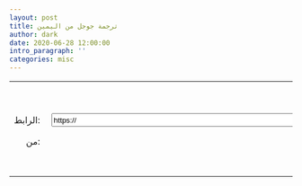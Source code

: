 ```yaml
---
layout: post
title: ترجمة جوجل من اليمين
author: dark
date: 2020-06-28 12:00:00
intro_paragraph: ''
categories: misc
---
```


<style>
strong,td{
    direction:trl;
    text-align: right;
}
td{
    backgrund-color: $backgrund-color;
}
</style>


<form method="post" action="https://www.lexicool.com/ws-trans-execute.asp" target="_blank">
<table>
<tr><td colspan="2"><br/><strong>مترجم جوجل للاضافة:</strong></td></tr>
<tr><td colspan="2" style="height:8px;"></td></tr>
<tr><td>الرابط:&nbsp;</td><td><input name="u" type="text" value="https://" style="height:24px;width:680px;" /></td></tr>
<tr><td colspan="2" style="height:8px;"></td></tr>
<tr><td>من:&nbsp;</td><td><select style="height:24px;width:100%;max-width:200px" name="sl">
<option value="auto" selected="selected">اختر اللغة</option>
<option value="zh-CN">الصينية</option>
<option value="en">الانجليزية</option>
</select>
</td></tr>
<tr style="display:none;"><td>ألى:&nbsp;</td><td><select style="height:24px;width:100%;max-width:200px" name="tl">
<option value="ar" selected="selected">Arabic</option>
</select>
</td></tr>
<tr><td colspan="2" style="height:8px;"><input name="il" type="hidden" value="en"></td></tr>
<tr><td></td><td><input style="height:24px;" name="submit" type="submit" value="Translate"/></td></tr>
<tr><td colspan="2" style="height:8px;"></td></tr>
</table>
</form>
<table>
</table>